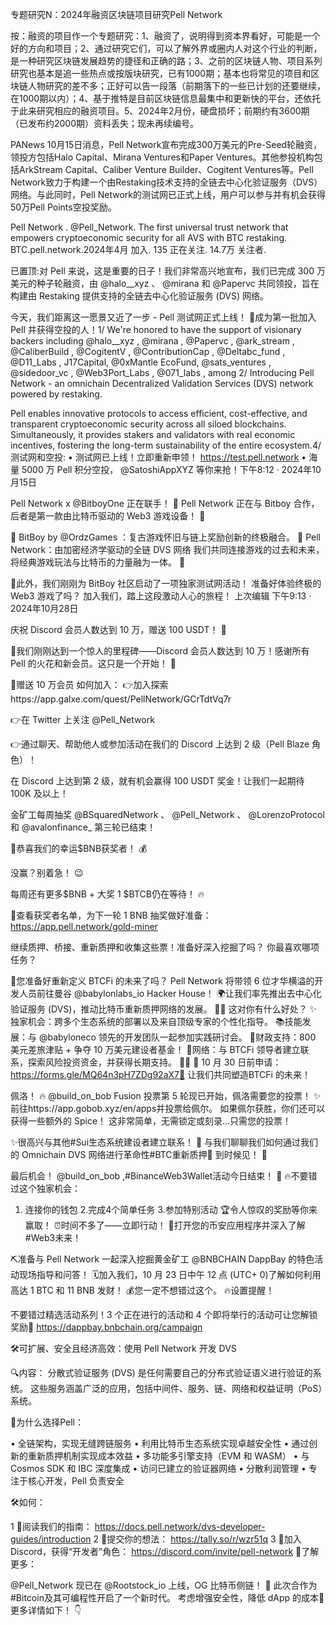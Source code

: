 专题研究N：2024年融资区块链项目研究Pell Network


按：融资的项目作一个专题研究：1、融资了，说明得到资本界看好，可能是一个好的方向和项目；2、通过研究它们，可以了解外界或圈内人对这个行业的判断，是一种研究区块链发展趋势的捷径和正确的路；3、之前的区块链人物、项目系列研究也基本是追一些热点或按版块研究，已有1000期；基本也将常见的项目和区块链人物研究的差不多；正好可以告一段落（前期落下的一些已计划的还要继续，在1000期以内）；4、基于推特是目前区块链信息最集中和更新快的平台，还依托于此来研究相应的融资项目。5、2024年2月份，硬盘损坏；前期约有3600期（已发布约2000期）资料丢失；现未再续编号。


PANews 10月15日消息，Pell Network宣布完成300万美元的Pre-Seed轮融资，领投方包括Halo Capital、Mirana Ventures和Paper Ventures。其他参投机构包括ArkStream Capital、Caliber Venture Builder、Cogitent Ventures等。Pell Network致力于构建一个由Restaking技术支持的全链去中心化验证服务（DVS）网络。与此同时，Pell Network的测试网已正式上线，用户可以参与并有机会获得50万Pell Points空投奖励。

Pell Network
.
@Pell_Network.
The first universal trust network that empowers cryptoeconomic security for all AVS with BTC restaking.
BTC.pell.network.2024年4月 加入.
135 正在关注.
14.7万 关注者.


已置顶:对 Pell 来说，这是重要的日子！我们非常高兴地宣布，我们已完成 300 万美元的种子轮融资，由
@halo__xyz
 、 
@mirana
和
@Papervc
共同领投，旨在构建由 Restaking 提供支持的全链去中心化验证服务 (DVS) 网络。

今天，我们距离这一愿景又近了一步 - Pell 测试网正式上线！ 📣成为第一批加入 Pell 并获得空投的人！1/ We're honored to have the support of visionary backers including 
@halo__xyz
, 
@mirana
, 
@Papervc
, 
@ark_stream
, 
@CaliberBuild
, 
@CogitentV
, 
@ContributionCap
, 
@Deltabc_fund
, 
@D11_Labs
, J17Capital, 
@0xMantle
 EcoFund, 
@sats_ventures
, 
@sidedoor_vc
, 
@Web3Port_Labs
, 
@071_labs
, among
2/ Introducing Pell Network - an omnichain Decentralized Validation Services (DVS) network powered by restaking.

Pell enables innovative protocols to access efficient, cost-effective, and transparent cryptoeconomic security across all siloed blockchains. 
Simultaneously, it provides stakers and validators with real economic incentives, fostering the long-term sustainability of the entire ecosystem.4/ 测试网和空投:
• 测试网已上线！立即重新申领！ https://test.pell.network
• 海量 5000 万 Pell 积分空投， 
@SatoshiAppXYZ
等你来抢！下午8:12 · 2024年10月15日

Pell Network x 
@BitboyOne
正在联手！ 🚀
Pell Network 正在与 Bitboy 合作，后者是第一款由比特币驱动的 Web3 游戏设备！ 🚀

🔹 BitBoy by 
@OrdzGames
 ：复古游戏怀旧与链上奖励创新的终极融合。
🔹 Pell Network：由加密经济学驱动的全链 DVS 网络
我们共同连接游戏的过去和未来，将经典游戏玩法与比特币的力量融为一体。 💫

👀此外，我们刚刚为 BitBoy 社区启动了一项独家测试网活动！
准备好体验终极的 Web3 游戏了吗？
加入我们，踏上这段激动人心的旅程！ 上次编辑
下午9:13 · 2024年10月28日

庆祝 Discord 会员人数达到 10 万，赠送 100 USDT！ 🎉

🚀我们刚刚达到一个惊人的里程碑——Discord 会员人数达到 10 万！感谢所有 Pell 的火花和新会员。这只是一个开始！ 💪

🎁赠送 10 万会员
如何加入：
👉加入探索https://app.galxe.com/quest/PellNetwork/GCrTdtVq7r

👉在 Twitter 上关注
@Pell_Network

👉通过聊天、帮助他人或参加活动在我们的 Discord 上达到 2 级（Pell Blaze 角色）！

在 Discord 上达到第 2 级，就有机会赢得 100 USDT 奖金！让我们一起期待 100K 及以上！ 

金矿工每周抽奖
@BSquaredNetwork
 、 
@Pell_Network
 、 
@LorenzoProtocol
和
@avalonfinance_
第三轮已结束！

🎉恭喜我们的幸运$BNB获奖者！ 💰

没赢？别着急！ 😉

每周还有更多$BNB + 大奖 1 $BTCB仍在等待！ 🔥

🔗查看获奖者名单，为下一轮 1 BNB 抽奖做好准备： https://app.pell.network/gold-miner

继续质押、桥接、重新质押和收集这些票！准备好深入挖掘了吗？
你最喜欢哪项任务？

🚀您准备好重新定义 BTCFi 的未来了吗？
Pell Network 将带领 6 位才华横溢的开发人员前往曼谷
@babylonlabs_io
 Hacker House！
🌍让我们率先推出去中心化验证服务 (DVS)，推动比特币重新质押网络的发展。 🔗💡
这对你有什么好处？
✨独家机会：跨多个生态系统的部署以及来自顶级专家的个性化指导。
📚技能发展：与
@babyloneco
领先的开发团队一起参加实践研讨会。
💸财政支持：800 美元差旅津贴 + 争夺 10 万美元建设者基金！
🤝网络：与 BTCFi 领导者建立联系，探索风险投资资金，并获得长期支持。 🚀🔥
📝 10 月 30 日前申请： https://forms.gle/MQ64n3pH7ZDg92aX7🌟
让我们共同塑造BTCFi 的未来！

佩洛！ 🔥 
@build_on_bob
 Fusion 投票第 5 轮现已开始，佩洛需要您的投票！
✨前往https://app.gobob.xyz/en/apps并投票给佩尔。
如果佩尔获胜，你们还可以获得一些额外的 Spice！
这非常简单，无需锁定或刻录...只需您的投票！ 

✨很高兴与其他#Sui生态系统建设者建立联系！ 🤝
与我们聊聊我们如何通过我们的 Omnichain DVS 网络进行革命性#BTC重新质押🔄
到时候见！ 🍻

最后机会！ 
@build_on_bob
 ,#BinanceWeb3Wallet活动今日结束！ 🚨
🔥不要错过这个独家机会：
1. 连接你的钱包
2.完成4个简单任务
3.参加特别活动
🏆令人惊叹的奖励等你来赢取！
⏰时间不多了——立即行动！
📱打开您的币安应用程序并深入了解#Web3未来！

⛏️准备与 Pell Network 一起深入挖掘黄金矿工
@BNBCHAIN
 DappBay 的特色活动现场指导和问答！
🗓️加入我们，10 月 23 日中午 12 点 (UTC+ 0)了解如何利用高达 1 BTC 和 11 BNB 发财！
💰您一定不想错过这个。
🔥设置提醒！ 

不要错过精选活动系列！3 个正在进行的活动和 4 个即将举行的活动可让您解锁奖励🤑 https://dappbay.bnbchain.org/campaign

🛠可扩展、安全且经济高效：使用 Pell Network 开发 DVS

🔍内容：
分散式验证服务 (DVS) 是任何需要自己的分布式验证语义进行验证的系统。
这些服务涵盖广泛的应用，包括中间件、服务、链、网络和权益证明（PoS）系统。

🌟为什么选择Pell：

• 全链架构，实现无缝跨链服务
• 利用比特币生态系统实现卓越安全性
• 通过创新的重新质押机制实现成本效益
• 多功能多引擎支持（EVM 和 WASM）
• 与 Cosmos SDK 和 IBC 深度集成
• 访问已建立的验证器网络
• 分散利润管理
• 专注于核心开发，Pell 负责安全

🛠如何：

1 ⃣阅读我们的指南： https://docs.pell.network/dvs-developer-guides/introduction
2 ⃣提交你的想法： https://tally.so/r/wzr51q
3 ⃣加入 Discord，获得“开发者”角色： https://discord.com/invite/pell-network
📖了解更多：

@Pell_Network
现已在
@Rootstock_io
上线，OG 比特币侧链！ 🚀
此次合作为#Bitcoin及其可编程性开启了一个新时代。
考虑增强安全性，降低 dApp 的成本👀
更多详情如下！ 👇

